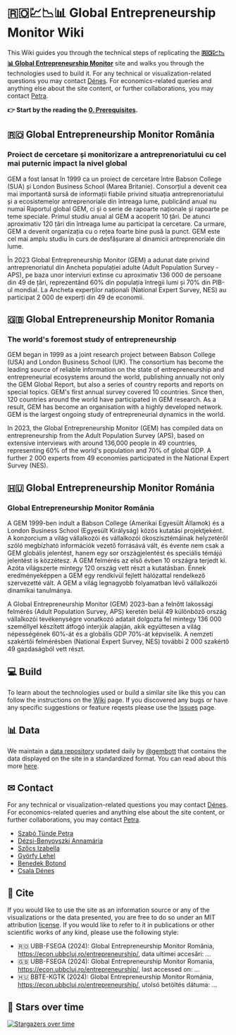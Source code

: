 # 🇷🇴💹📉📊 Global Entrepreneurship Monitor Wiki
This Wiki guides you through the technical steps of replicating the __[🇷🇴💹📉📊 Global Entrepreneurship Monitor](https://econ.ubbcluj.ro/entrepreneurship)__ site and walks you through the technologies used to build it. For any technical or visualization-related questions you may contact [Dénes](mailto:mail@csaladen.es). For economics-related queries and anything else about the site content, or further collaborations, you may contact [Petra](mailto:petra.szabo@econ.ubbcluj.ro).
  
__👉 Start by the reading the [0. Prerequisites](https://github.com/denesdata/gem/wiki/0.-Prerequisites).__

  
## 🇷🇴 Global Entrepreneurship Monitor România
### Proiect de cercetare și monitorizare a antreprenoriatului cu cel mai puternic impact la nivel global  
GEM a fost lansat în 1999 ca un proiect de cercetare între Babson College (SUA) și London Business School (Marea Britanie). Consorțiul a devenit cea mai importantă sursă de informații fiabile privind situația antreprenoriatului și a ecosistemelor antreprenoriale din întreaga lume, publicând anual nu numai Raportul global GEM, ci și o serie de rapoarte naționale și rapoarte pe teme speciale. Primul studiu anual al GEM a acoperit 10 țări. De atunci aproximativ 120 țări din întreaga lume au participat la cercetare. Ca urmare, GEM a devenit organizația cu o rețea foarte bine pusă la punct. GEM este cel mai amplu studiu în curs de desfășurare al dinamicii antreprenoriale din lume.  

În 2023 Global Entrepreneurship Monitor (GEM) a adunat date privind antreprenoriatul din Ancheta populației adulte (Adult Population Survey - APS), pe baza unor interviuri extinse cu aproximativ 136 000 de persoane din 49 de țări, reprezentând 60% din populația întregii lumi și 70% din PIB-ul mondial. La Ancheta experților naționali (National Expert Survey, NES) au participat 2 000 de experți din 49 de economii.  

## 🇬🇧 Global Entrepreneurship Monitor Romania
### The world's foremost study of entrepreneurship
GEM began in 1999 as a joint research project between Babson College (USA) and London Business School (UK). The consortium has become the leading source of reliable information on the state of entrepreneurship and entrepreneurial ecosystems around the world, publishing annually not only the GEM Global Report, but also a series of country reports and reports on special topics. GEM's first annual survey covered 10 countries. Since then, 120 countries around the world have participated in GEM research. As a result, GEM has become an organisation with a highly developed network. GEM is the largest ongoing study of entrepreneurial dynamics in the world.  

In 2023, the Global Entrepreneurship Monitor (GEM) has compiled data on entrepreneurship from the Adult Population Survey (APS), based on extensive interviews with around 136,000 people in 49 countries, representing 60% of the world's population and 70% of global GDP. A further 2 000 experts from 49 economies participated in the National Expert Survey (NES).  

## 🇭🇺 Global Entrepreneurship Monitor Románia
### Global Entrepreneurship Monitor România
A GEM 1999-ben indult a Babson College (Amerikai Egyesült Államok) és a London Business School (Egyesült Királyság) közös kutatási projektjeként. A konzorcium a világ vállalkozói és vállalkozói ökoszisztémáinak helyzetéről szóló megbízható információk vezető forrásává vált, és évente nem csak a GEM globális jelentést, hanem egy sor országjelentést és speciális témájú jelentést is közzétesz. A GEM felmérés az első évben 10 országra terjedt ki. Azóta világszerte mintegy 120 ország vett részt a kutatásban. Ennek eredményeképpen a GEM egy rendkívül fejlett hálózattal rendelkező szervezetté vált. A GEM a világ legnagyobb folyamatban lévő vállalkozói dinamikai tanulmánya.  

A Global Entrepreneurship Monitor (GEM) 2023-ban a felnőtt lakossági felmérés (Adult Population Survey, APS) keretén belül 49 különböző ország vállalkozói tevékenységre vonatkozó adatait dolgozta fel mintegy 136 000 személlyel készített átfogó interjúk alapján, akik együttesen a világ népességének 60%-át és a globális GDP 70%-át képviselik. A nemzeti szakértői felmérésben (National Expert Survey, NES) további 2 000 szakértő 49 gazdaságból vett részt.  
## 💻 Build
To learn about the technologies used or build a similar site like this you can follow the instructions on the [Wiki](https://github.com/denesdata/gem/wiki) page. If you discovered any bugs or have any specific suggestions or feature reqests please use the [Issues](https://github.com/denesdata/gem/issues) page.
## 📊 Data
We maintain a [data repository](https://github.com/denesdata/gem/tree/master/data) updated daily by [@gembott](https://github.com/gembott) that contains the data displayed on the site in a standardized format. You can read about this more [here](https://github.com/denesdata/gem/wiki/5.-Data).
## ✉ Contact
For any technical or visualization-related questions you may contact [Dénes](mailto:mail@csaladen.es). For economics-related queries and anything else about the site content, or further collaborations, you may contact [Petra](mailto:petra.szabo@econ.ubbcluj.ro).
- [Szabó Tünde Petra](https://www.linkedin.com/in/t%C3%BCnde-petra-szab%C3%B3-b101505b/)
- [Dézsi-Benyovszki Annamária](https://www.linkedin.com/in/annam%C3%A1ria-d%C3%A9zsi-benyovszki-93b1505b/)
- [Szőcs Izabella](https://econ.ubbcluj.ro/cv.php?id=684)
- [Györfy Lehel](https://econ.ubbcluj.ro/cv.php?id=138)
- [Benedek Botond](https://www.linkedin.com/in/botond-benedek-295048238/)
- [Csala Dénes](https://www.linkedin.com/in/csaladenes/)
## 📰 Cite
If you would like to use the site as an information source or any of the visualizations or the data presented, you are free to do so under an MIT attribution [license](https://github.com/denesdata/covid19-romania/blob/master/LICENSE). If you would like to refer to it in publications or other scientific works of any kind, please use the following style: 
- 🇷🇴 UBB-FSEGA (2024): Global Entrepreneurship Monitor România,  
https://econ.ubbcluj.ro/entrepreneurship/, data ultimei accesări: ...
- 🇬🇧 UBB-FSEGA (2024): Global Entrepreneurship Monitor Romania,  
https://econ.ubbcluj.ro/entrepreneurship/, last accessed on: ...
- 🇭🇺 BBTE-KGTK (2024): Global Entrepreneurship Monitor Románia,  
https://econ.ubbcluj.ro/entrepreneurship/, utolsó betöltés dátuma: ...

## 💫 Stars over time
[![Stargazers over time](https://starchart.cc/denesdata/gem.svg?variant=adaptive)](https://starchart.cc/denesdata/gem)
